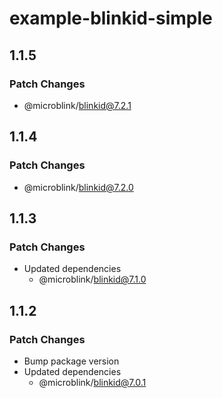 # example-blinkid-simple

## 1.1.5

### Patch Changes

- @microblink/blinkid@7.2.1

## 1.1.4

### Patch Changes

- @microblink/blinkid@7.2.0

## 1.1.3

### Patch Changes

- Updated dependencies
  - @microblink/blinkid@7.1.0

## 1.1.2

### Patch Changes

- Bump package version
- Updated dependencies
  - @microblink/blinkid@7.0.1
